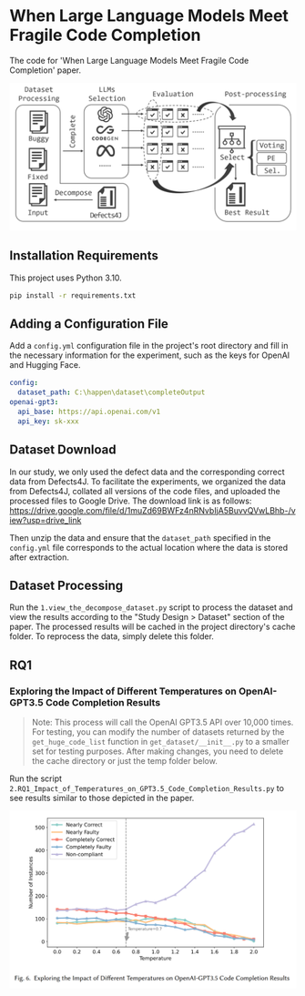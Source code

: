 # When Large Language Models Meet Fragile Code Completion

The code for 'When Large Language Models Meet Fragile Code Completion' paper.

![Overview of Our Research Methodology](doc/overview.png)

## Installation Requirements

This project uses Python 3.10.

```bash
pip install -r requirements.txt
```

## Adding a Configuration File

Add a `config.yml` configuration file in the project's root directory and fill in the necessary information for the experiment, such as the keys for OpenAI and Hugging Face.

```yml
config:
  dataset_path: C:\happen\dataset\completeOutput
openai-gpt3:
  api_base: https://api.openai.com/v1
  api_key: sk-xxx
```

## Dataset Download

In our study, we only used the defect data and the corresponding correct data from Defects4J. To facilitate the experiments, we organized the data from Defects4J, collated all versions of the code files, and uploaded the processed files to Google Drive. The download link is as follows: https://drive.google.com/file/d/1muZd69BWFz4nRNvbIjA5BuvvQVwLBhb-/view?usp=drive_link

Then unzip the data and ensure that the `dataset_path` specified in the `config.yml` file corresponds to the actual location where the data is stored after extraction.

## Dataset Processing

Run the `1.view_the_decompose_dataset.py` script to process the dataset and view the results according to the "Study Design > Dataset" section of the paper. The processed results will be cached in the project directory's cache folder. To reprocess the data, simply delete this folder.

## RQ1

### Exploring the Impact of Different Temperatures on OpenAI-GPT3.5 Code Completion Results

> Note: This process will call the OpenAI GPT3.5 API over 10,000 times. For testing, you can modify the number of datasets returned by the `get_huge_code_list` function in `get_dataset/__init__.py` to a smaller set for testing purposes. After making changes, you need to delete the cache directory or just the temp folder below.

Run the script `2.RQ1_Impact_of_Temperatures_on_GPT3.5_Code_Completion_Results.py` to see results similar to those depicted in the paper.

![img.png](doc/RQ1_Impact_of_Temperatures_on_GPT3.5_Code_Completion_Results.png)